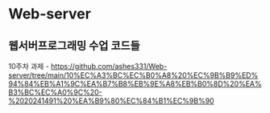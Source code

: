 # Web-server
웹서버프로그래밍 수업 코드들 
----------------------------------------------------------

10주차 과제 - https://github.com/ashes331/Web-server/tree/main/10%EC%A3%BC%EC%B0%A8%20%EC%9B%B9%ED%94%84%EB%A1%9C%EA%B7%B8%EB%9E%A8%EB%B0%8D%20%EA%B3%BC%EC%A0%9C%20-%2020241491%20%EA%B9%80%EC%84%B1%EC%9B%90

